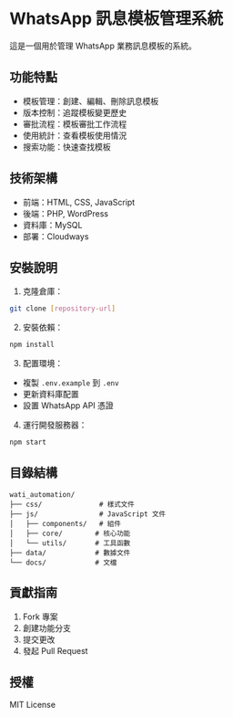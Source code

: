 # WhatsApp 訊息模板管理系統

這是一個用於管理 WhatsApp 業務訊息模板的系統。

## 功能特點

- 模板管理：創建、編輯、刪除訊息模板
- 版本控制：追蹤模板變更歷史
- 審批流程：模板審批工作流程
- 使用統計：查看模板使用情況
- 搜索功能：快速查找模板

## 技術架構

- 前端：HTML, CSS, JavaScript
- 後端：PHP, WordPress
- 資料庫：MySQL
- 部署：Cloudways

## 安裝說明

1. 克隆倉庫：
```bash
git clone [repository-url]
```

2. 安裝依賴：
```bash
npm install
```

3. 配置環境：
- 複製 `.env.example` 到 `.env`
- 更新資料庫配置
- 設置 WhatsApp API 憑證

4. 運行開發服務器：
```bash
npm start
```

## 目錄結構

```
wati_automation/
├── css/              # 樣式文件
├── js/               # JavaScript 文件
│   ├── components/   # 組件
│   ├── core/        # 核心功能
│   └── utils/       # 工具函數
├── data/            # 數據文件
└── docs/            # 文檔
```

## 貢獻指南

1. Fork 專案
2. 創建功能分支
3. 提交更改
4. 發起 Pull Request

## 授權

MIT License
